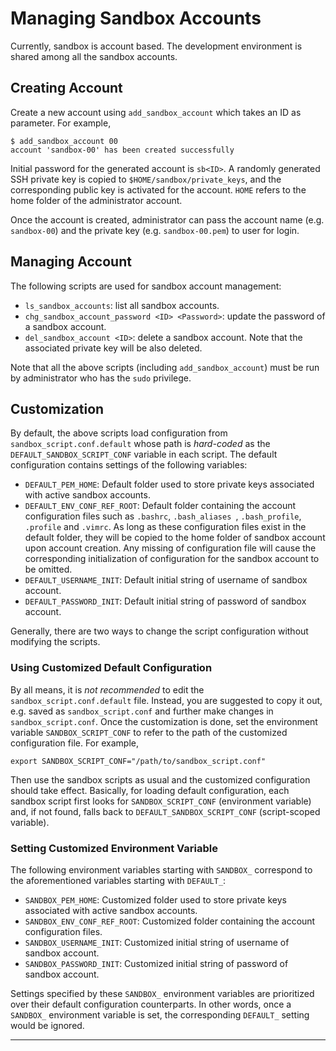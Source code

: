 # Managing Sandbox Accounts #

Currently, sandbox is account based. The development environment is shared among all the sandbox accounts. 

## Creating Account ##

Create a new account using `add_sandbox_account` which takes an ID as parameter. For example, 

    $ add_sandbox_account 00
    account 'sandbox-00' has been created successfully

Initial password for the generated account is `sb<ID>`. A randomly generated SSH private key is copied to `$HOME/sandbox/private_keys`, and the corresponding public key is activated for the account. `HOME` refers to the home folder of the administrator account. 

Once the account is created, administrator can pass the account name (e.g. `sandbox-00`) and the private key (e.g. `sandbox-00.pem`) to user for login. 

## Managing Account ##

The following scripts are used for sandbox account management: 

- `ls_sandbox_accounts`: list all sandbox accounts. 
- `chg_sandbox_account_password <ID> <Password>`: update the password of a sandbox account. 
- `del_sandbox_account <ID>`: delete a sandbox account. Note that the associated private key will be also deleted. 

Note that all the above scripts (including `add_sandbox_account`) must be run by administrator who has the `sudo` privilege. 


## Customization ##

By default, the above scripts load configuration from `sandbox_script.conf.default` whose path is *hard-coded* as the `DEFAULT_SANDBOX_SCRIPT_CONF` variable in each script. The default configuration contains settings of the following variables: 

- `DEFAULT_PEM_HOME`: Default folder used to store private keys associated with active sandbox accounts. 
- `DEFAULT_ENV_CONF_REF_ROOT`: Default folder containing the account configuration files such as `.bashrc`, `.bash_aliases `, `.bash_profile`, `.profile` and `.vimrc`. As long as these configuration files exist in the default folder, they will be copied to the home folder of sandbox account upon account creation. Any missing of configuration file will cause the corresponding initialization of configuration for the sandbox account to be omitted. 
- `DEFAULT_USERNAME_INIT`: Default initial string of username of sandbox account. 
- `DEFAULT_PASSWORD_INIT`: Default initial string of password of sandbox account. 

Generally, there are two ways to change the script configuration without modifying the scripts. 

### Using Customized Default Configuration ### 

By all means, it is *not recommended* to edit the `sandbox_script.conf.default` file. Instead, you are suggested to copy it out, e.g. saved as `sandbox_script.conf` and further make changes in `sandbox_script.conf`. Once the customization is done, set the environment variable `SANDBOX_SCRIPT_CONF` to refer to the path of the customized configuration file. For example, 

    export SANDBOX_SCRIPT_CONF="/path/to/sandbox_script.conf"

Then use the sandbox scripts as usual and the customized configuration should take effect. Basically, for loading default configuration, each sandbox script first looks for `SANDBOX_SCRIPT_CONF` (environment variable) and, if not found, falls back to `DEFAULT_SANDBOX_SCRIPT_CONF` (script-scoped variable). 

### Setting Customized Environment Variable ###

The following environment variables starting with `SANDBOX_` correspond to the aforementioned variables starting with `DEFAULT_`: 

- `SANDBOX_PEM_HOME`: Customized folder used to store private keys associated with active sandbox accounts.
- `SANDBOX_ENV_CONF_REF_ROOT`: Customized folder containing the account configuration files.
- `SANDBOX_USERNAME_INIT`: Customized initial string of username of sandbox account.
- `SANDBOX_PASSWORD_INIT`: Customized initial string of password of sandbox account.

Settings specified by these `SANDBOX_` environment variables are prioritized over their default configuration counterparts. In other words, once a `SANDBOX_` environment variable is set, the corresponding `DEFAULT_` setting would be ignored. 

----
